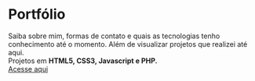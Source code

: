 # Portfólio
Saiba sobre mim, formas de contato e quais as tecnologias tenho conhecimento até o momento. Além de visualizar projetos que realizei até aqui.<br>
Projetos em **HTML5, CSS3, Javascript e PHP.**<br>
[Acesse aqui](https://denilsonpereira.github.io/portfolio/)
